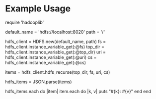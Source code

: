 


Example Usage
=============
require 'hadooplib'

default_name = 'hdfs://localhost:8020'
path = '/'

hdfs_client = HDFS.new(default_name, path)
fs = hdfs_client.instance_variable_get(:@fs)
top_dir = hdfs_client.instance_variable_get(:@top_dir)
uri = hdfs_client.instance_variable_get(:@uri)
cs = hdfs_client.instance_variable_get(:@cs)

items = hdfs_client.hdfs_recurse(top_dir, fs, uri, cs)

hdfs_items = JSON.parse(items)

hdfs_items.each do |item|
  item.each do |k, v|
    puts "#{k}: #{v}"
  end
end 